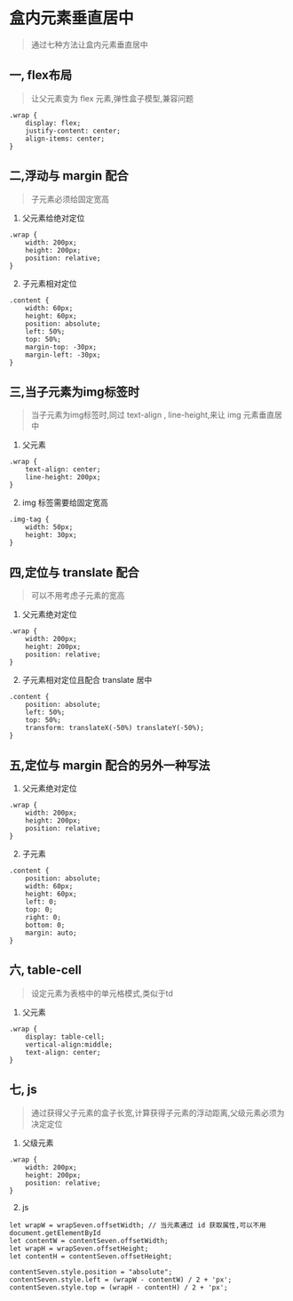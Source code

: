 
# 盒内元素垂直居中
> 通过七种方法让盒内元素垂直居中

## 一, flex布局
> 让父元素变为 flex 元素,弹性盒子模型,兼容问题

```
.wrap {
    display: flex;
    justify-content: center;
    align-items: center;
}
```

## 二,浮动与 margin 配合
> 子元素必须给固定宽高

1. 父元素给绝对定位

```
.wrap {
    width: 200px;
    height: 200px;
    position: relative;
}
```

2. 子元素相对定位

```
.content {
    width: 60px;
    height: 60px;
    position: absolute;
    left: 50%;
    top: 50%;
    margin-top: -30px;
    margin-left: -30px;
}
```

## 三,当子元素为img标签时
> 当子元素为img标签时,同过 text-align , line-height,来让 img 元素垂直居中

1. 父元素
```
.wrap {
    text-align: center;
    line-height: 200px;   
}
```

2. img 标签需要给固定宽高

```
.img-tag {
    width: 50px;
    height: 30px;
}
```

## 四,定位与 translate 配合
> 可以不用考虑子元素的宽高

1. 父元素绝对定位

```
.wrap {
    width: 200px;
    height: 200px;
    position: relative;
}
```

2. 子元素相对定位且配合 translate 居中

```
.content {
    position: absolute;
    left: 50%;
    top: 50%;
    transform: translateX(-50%) translateY(-50%);
}
```

## 五,定位与 margin 配合的另外一种写法

1. 父元素绝对定位

```
.wrap {
    width: 200px;
    height: 200px;
    position: relative;
}
```

2. 子元素

```
.content {
    position: absolute;
    width: 60px;
    height: 60px;
    left: 0;
    top: 0;
    right: 0;
    bottom: 0;
    margin: auto;
}
```

## 六, table-cell
> 设定元素为表格中的单元格模式,类似于td

1. 父元素
```
.wrap {
    display: table-cell;
    vertical-align:middle;
    text-align: center;
}
```

## 七, js
> 通过获得父子元素的盒子长宽,计算获得子元素的浮动距离,父级元素必须为决定定位

1. 父级元素

```
.wrap {
    width: 200px;
    height: 200px;
    position: relative;
}
```

2. js

```
let wrapW = wrapSeven.offsetWidth; // 当元素通过 id 获取属性,可以不用 document.getElementById
let contentW = contentSeven.offsetWidth;
let wrapH = wrapSeven.offsetHeight;
let contentH = contentSeven.offsetHeight;

contentSeven.style.position = "absolute";
contentSeven.style.left = (wrapW - contentW) / 2 + 'px';
contentSeven.style.top = (wrapH - contentH) / 2 + 'px';
```